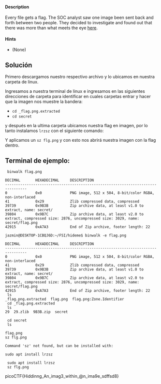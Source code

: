 #### Description

[](https://github.com/JazSparrow/Hacking-notes-2025/blob/main/Hacking-notes-2025/PicoCTF/Tarea%203%20-%20Forensic/04_hideme.md#description)

Every file gets a flag. The SOC analyst saw one image been sent back and forth between two people. They decided to investigate and found out that there was more than what meets the eye [here](https://artifacts.picoctf.net/c/258/flag.png).

#### Hints

[](https://github.com/JazSparrow/Hacking-notes-2025/blob/main/Hacking-notes-2025/PicoCTF/Tarea%203%20-%20Forensic/04_hideme.md#hints)

- (None)

## Solución

[](https://github.com/JazSparrow/Hacking-notes-2025/blob/main/Hacking-notes-2025/PicoCTF/Tarea%203%20-%20Forensic/04_hideme.md#soluci%C3%B3n)

Primero descargamos nuestro respectivo archivo y lo ubicamos en nuestra carpeta de linux.

Ingresamos a nuestra terminal de linux e ingresamos en las siguientes direcciones de carpeta para identificar en cuales carpetas entrar y hacer que la imagen nos muestre la bandera:

- `cd _flag.png.extracted`
- `cd secret`

y después en la ultima carpeta ubicamos nuestra flag en imagen, por lo tanto instalamos `lrzsz` con el siguiente comando:

Y aplicamos un `sz flg.png` y con esto nos abrirá nuestra imagen con la flag dentro.

## Terminal de ejemplo:

[](https://github.com/JazSparrow/Hacking-notes-2025/blob/main/Hacking-notes-2025/PicoCTF/Tarea%203%20-%20Forensic/04_hideme.md#terminal-de-ejemplo)

```
 binwalk flag.png

DECIMAL       HEXADECIMAL     DESCRIPTION
--------------------------------------------------------------------------------
0             0x0             PNG image, 512 x 504, 8-bit/color RGBA, non-interlaced
41            0x29            Zlib compressed data, compressed
39739         0x9B3B          Zip archive data, at least v1.0 to extract, name: secret/
39804         0x9B7C          Zip archive data, at least v2.0 to extract, compressed size: 2876, uncompressed size: 3029, name: secret/flag.png
42915         0xA7A3          End of Zip archive, footer length: 22

jazmin@DESKTOP-1CBQJ6D:~/FSI/hideme$ binwalk -e flag.png

DECIMAL       HEXADECIMAL     DESCRIPTION
--------------------------------------------------------------------------------
0             0x0             PNG image, 512 x 504, 8-bit/color RGBA, non-interlaced
41            0x29            Zlib compressed data, compressed
39739         0x9B3B          Zip archive data, at least v1.0 to extract, name: secret/
39804         0x9B7C          Zip archive data, at least v2.0 to extract, compressed size: 2876, uncompressed size: 3029, name: secret/flag.png
42915         0xA7A3          End of Zip archive, footer length: 22
 ls
_flag.png.extracted  flag.png  flag.png:Zone.Identifier
 cd _flag.png.extracted
 ls
29  29.zlib  9B3B.zip  secret

 cd secret
 ls
 
flag.png
sz flg.png

Command 'sz' not found, but can be installed with:

sudo apt install lrzsz

 sudo apt install lrzsz
 sz flg.png
```


picoCTF{Hiddinng_An_imag3_within_@n_ima9e_sdffsd8}